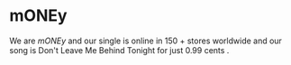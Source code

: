 # mONEy
We are $mONEy$ and our single is online in 150 + stores worldwide and our song is Don't Leave Me Behind Tonight for just 0.99 cents .

